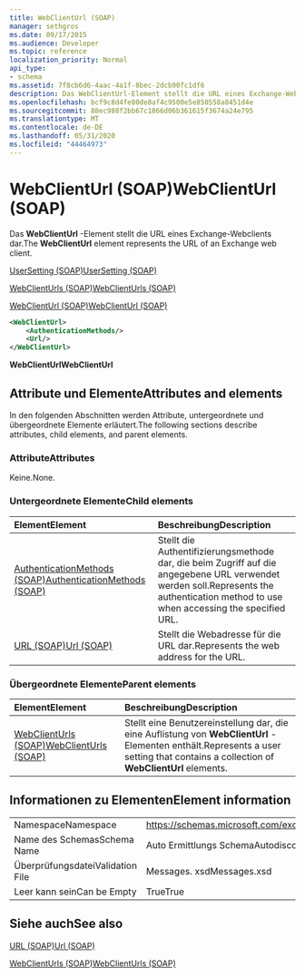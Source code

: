 ```yaml
---
title: WebClientUrl (SOAP)
manager: sethgros
ms.date: 09/17/2015
ms.audience: Developer
ms.topic: reference
localization_priority: Normal
api_type:
- schema
ms.assetid: 7f8cb6d6-4aac-4a1f-8bec-2dcb90fc1df6
description: Das WebClientUrl-Element stellt die URL eines Exchange-Webclients dar.
ms.openlocfilehash: bcf9c8d4fe80de8af4c9500e5e850558a8451d4e
ms.sourcegitcommit: 88ec988f2bb67c1866d06b361615f3674a24e795
ms.translationtype: MT
ms.contentlocale: de-DE
ms.lasthandoff: 05/31/2020
ms.locfileid: "44464973"
---
```

# <a name="webclienturl-soap"></a><span data-ttu-id="11239-103">WebClientUrl (SOAP)</span><span class="sxs-lookup"><span data-stu-id="11239-103">WebClientUrl (SOAP)</span></span>

<span data-ttu-id="11239-104">Das **WebClientUrl** -Element stellt die URL eines Exchange-Webclients dar.</span><span class="sxs-lookup"><span data-stu-id="11239-104">The **WebClientUrl** element represents the URL of an Exchange web client.</span></span> 
  
[<span data-ttu-id="11239-105">UserSetting (SOAP)</span><span class="sxs-lookup"><span data-stu-id="11239-105">UserSetting (SOAP)</span></span>](usersetting-soap.md)
  
[<span data-ttu-id="11239-106">WebClientUrls (SOAP)</span><span class="sxs-lookup"><span data-stu-id="11239-106">WebClientUrls (SOAP)</span></span>](webclienturls-soap.md)
  
[<span data-ttu-id="11239-107">WebClientUrl (SOAP)</span><span class="sxs-lookup"><span data-stu-id="11239-107">WebClientUrl (SOAP)</span></span>](webclienturl-soap.md)
  
```XML
<WebClientUrl>
    <AuthenticationMethods/>
    <Url/>
</WebClientUrl>
```

 <span data-ttu-id="11239-108">**WebClientUrl**</span><span class="sxs-lookup"><span data-stu-id="11239-108">**WebClientUrl**</span></span>
## <a name="attributes-and-elements"></a><span data-ttu-id="11239-109">Attribute und Elemente</span><span class="sxs-lookup"><span data-stu-id="11239-109">Attributes and elements</span></span>

<span data-ttu-id="11239-110">In den folgenden Abschnitten werden Attribute, untergeordnete und übergeordnete Elemente erläutert.</span><span class="sxs-lookup"><span data-stu-id="11239-110">The following sections describe attributes, child elements, and parent elements.</span></span>
  
### <a name="attributes"></a><span data-ttu-id="11239-111">Attribute</span><span class="sxs-lookup"><span data-stu-id="11239-111">Attributes</span></span>

<span data-ttu-id="11239-112">Keine.</span><span class="sxs-lookup"><span data-stu-id="11239-112">None.</span></span>
  
### <a name="child-elements"></a><span data-ttu-id="11239-113">Untergeordnete Elemente</span><span class="sxs-lookup"><span data-stu-id="11239-113">Child elements</span></span>

|<span data-ttu-id="11239-114">**Element**</span><span class="sxs-lookup"><span data-stu-id="11239-114">**Element**</span></span>|<span data-ttu-id="11239-115">**Beschreibung**</span><span class="sxs-lookup"><span data-stu-id="11239-115">**Description**</span></span>|
|:-----|:-----|
|[<span data-ttu-id="11239-116">AuthenticationMethods (SOAP)</span><span class="sxs-lookup"><span data-stu-id="11239-116">AuthenticationMethods (SOAP)</span></span>](authenticationmethods-soap.md) <br/> |<span data-ttu-id="11239-117">Stellt die Authentifizierungsmethode dar, die beim Zugriff auf die angegebene URL verwendet werden soll.</span><span class="sxs-lookup"><span data-stu-id="11239-117">Represents the authentication method to use when accessing the specified URL.</span></span>  <br/> |
|[<span data-ttu-id="11239-118">URL (SOAP)</span><span class="sxs-lookup"><span data-stu-id="11239-118">Url (SOAP)</span></span>](url-soap.md) <br/> |<span data-ttu-id="11239-119">Stellt die Webadresse für die URL dar.</span><span class="sxs-lookup"><span data-stu-id="11239-119">Represents the web address for the URL.</span></span>  <br/> |
   
### <a name="parent-elements"></a><span data-ttu-id="11239-120">Übergeordnete Elemente</span><span class="sxs-lookup"><span data-stu-id="11239-120">Parent elements</span></span>

|<span data-ttu-id="11239-121">**Element**</span><span class="sxs-lookup"><span data-stu-id="11239-121">**Element**</span></span>|<span data-ttu-id="11239-122">**Beschreibung**</span><span class="sxs-lookup"><span data-stu-id="11239-122">**Description**</span></span>|
|:-----|:-----|
|[<span data-ttu-id="11239-123">WebClientUrls (SOAP)</span><span class="sxs-lookup"><span data-stu-id="11239-123">WebClientUrls (SOAP)</span></span>](webclienturls-soap.md) <br/> |<span data-ttu-id="11239-124">Stellt eine Benutzereinstellung dar, die eine Auflistung von **WebClientUrl** -Elementen enthält.</span><span class="sxs-lookup"><span data-stu-id="11239-124">Represents a user setting that contains a collection of **WebClientUrl** elements.</span></span>  <br/> |
   
## <a name="element-information"></a><span data-ttu-id="11239-125">Informationen zu Elementen</span><span class="sxs-lookup"><span data-stu-id="11239-125">Element information</span></span>

|||
|:-----|:-----|
|<span data-ttu-id="11239-126">Namespace</span><span class="sxs-lookup"><span data-stu-id="11239-126">Namespace</span></span>  <br/> |https://schemas.microsoft.com/exchange/2010/Autodiscover  <br/> |
|<span data-ttu-id="11239-127">Name des Schemas</span><span class="sxs-lookup"><span data-stu-id="11239-127">Schema Name</span></span>  <br/> |<span data-ttu-id="11239-128">Auto Ermittlungs Schema</span><span class="sxs-lookup"><span data-stu-id="11239-128">Autodiscover schema</span></span>  <br/> |
|<span data-ttu-id="11239-129">Überprüfungsdatei</span><span class="sxs-lookup"><span data-stu-id="11239-129">Validation File</span></span>  <br/> |<span data-ttu-id="11239-130">Messages. xsd</span><span class="sxs-lookup"><span data-stu-id="11239-130">Messages.xsd</span></span>  <br/> |
|<span data-ttu-id="11239-131">Leer kann sein</span><span class="sxs-lookup"><span data-stu-id="11239-131">Can be Empty</span></span>  <br/> |<span data-ttu-id="11239-132">True</span><span class="sxs-lookup"><span data-stu-id="11239-132">True</span></span>  <br/> |
   
## <a name="see-also"></a><span data-ttu-id="11239-133">Siehe auch</span><span class="sxs-lookup"><span data-stu-id="11239-133">See also</span></span>



[<span data-ttu-id="11239-134">URL (SOAP)</span><span class="sxs-lookup"><span data-stu-id="11239-134">Url (SOAP)</span></span>](url-soap.md)
  
[<span data-ttu-id="11239-135">WebClientUrls (SOAP)</span><span class="sxs-lookup"><span data-stu-id="11239-135">WebClientUrls (SOAP)</span></span>](webclienturls-soap.md)

